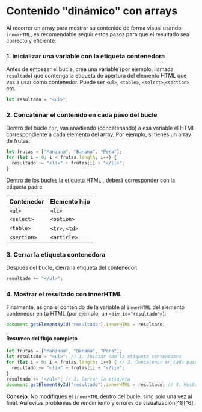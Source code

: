 # Contenido "dinámico" con arrays 


Al recorrer  un array para mostrar su contenido de forma visual usando `innerHTML`, es recomendable seguir estos pasos para que el resultado sea correcto y eficiente:

### 1. **Inicializar una variable con la etiqueta contenedora**

Antes de empezar el bucle, crea una variable (por ejemplo, llamada `resultado`) que contenga la etiqueta de apertura del elemento HTML que vas a usar como contenedor. Puede ser `<ul>`, `<table>`, `<select>`,`<section>` etc.

```javascript
let resultado = "<ul>";
```


### 2. **Concatenar el contenido en cada paso del bucle**

Dentro del bucle `for`, vas añadiendo (concatenando) a esa variable el HTML correspondiente a cada elemento del array. Por ejemplo, si tienes un array de frutas:

```javascript
let frutas = ["Manzana", "Banana", "Pera"];
for (let i = 0; i < frutas.length; i++) {
  resultado += "<li>" + frutas[i] + "</li>";
}
```
Dentro de los bucles la etiqueta HTML , deberá corresponder con la etiqueta padre

| Contenedor    | Elemento hijo     |
|---------------|-------------------|
| `<ul>`        | `<li>`            |
| `<select>`    | `<option>`        |
| `<table>`     | `<tr>`, `<td>`    |
| `<section>`   | `<article>`       |


### 3. **Cerrar la etiqueta contenedora**

Después del bucle, cierra la etiqueta del contenedor:

```javascript
resultado += "</ul>";
```


### 4. **Mostrar el resultado con innerHTML**

Finalmente, asigna el contenido de la variable al `innerHTML` del elemento contenedor en tu HTML (por ejemplo, un `<div id="resultado">`):

```javascript
document.getElementById("resultado").innerHTML = resultado;
```


#### **Resumen del flujo completo**

```javascript
let frutas = ["Manzana", "Banana", "Pera"];
let resultado = "<ul>"; // 1. Iniciar con la etiqueta contenedora
for (let i = 0; i < frutas.length; i++) { // 2. Concatenar en cada paso
  resultado += "<li>" + frutas[i] + "</li>";
}
resultado += "</ul>"; // 3. Cerrar la etiqueta
document.getElementById("resultado").innerHTML = resultado; // 4. Mostrar en el HTML
```

**Consejo:**
No modifiques el `innerHTML` dentro del bucle, sino solo una vez al final. Así evitas problemas de rendimiento y errores de visualización[^1][^6].

